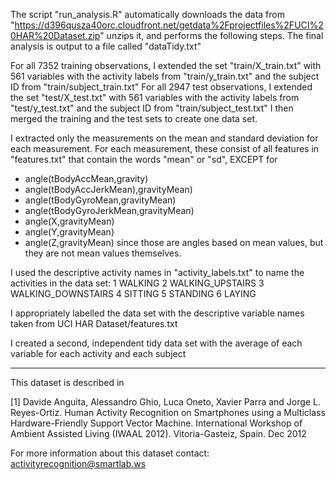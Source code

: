 The script
"run_analysis.R"
automatically downloads the data from
"https://d396qusza40orc.cloudfront.net/getdata%2Fprojectfiles%2FUCI%20HAR%20Dataset.zip"
unzips it, and performs the following steps.
The final analysis is output to a file called
"dataTidy.txt"

For all 7352 training observations,
I extended the set "train/X_train.txt" with 561 variables
with the activity labels from "train/y_train.txt"
and the subject ID from "train/subject_train.txt"
For all 2947 test observations,
I extended the set "test/X_test.txt" with 561 variables
with the activity labels from "test/y_test.txt"
and the subject ID from "train/subject_test.txt"
I then merged the training and the test sets to create one data set.

I extracted only the measurements on the mean and standard deviation for each measurement.
For each measurement, these consist of all features in "features.txt"
that contain the words "mean" or "sd",
EXCEPT for
* angle(tBodyAccMean,gravity)
* angle(tBodyAccJerkMean),gravityMean)
* angle(tBodyGyroMean,gravityMean)
* angle(tBodyGyroJerkMean,gravityMean)
* angle(X,gravityMean)
* angle(Y,gravityMean)
* angle(Z,gravityMean)
since those are angles based on mean values, but they are not mean values themselves.

I used the descriptive activity names in "activity_labels.txt" to name the activities in the data set:
1 WALKING
2 WALKING_UPSTAIRS
3 WALKING_DOWNSTAIRS
4 SITTING
5 STANDING
6 LAYING

I appropriately labelled the data set with the descriptive variable names taken from
UCI HAR Dataset/features.txt

I created a second, independent tidy data set with the average of each variable for each activity and each subject

---
This dataset is described in

[1] Davide Anguita, Alessandro Ghio, Luca Oneto, Xavier Parra and Jorge L. Reyes-Ortiz. Human Activity Recognition on Smartphones using a Multiclass Hardware-Friendly Support Vector Machine. International Workshop of Ambient Assisted Living (IWAAL 2012). Vitoria-Gasteiz, Spain. Dec 2012

For more information about this dataset contact: activityrecognition@smartlab.ws